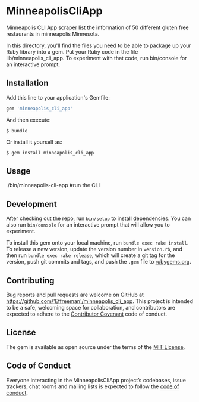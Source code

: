# MinneapolisCliApp

Minneapolis CLI App scraper list the information of 50 different gluten free restaurants in minneapolis Minnesota.

In this directory, you'll find the files you need to be able to package up your Ruby library into a gem. Put your Ruby code in the file lib/minneapolis_cli_app. To experiment with that code, run bin/console for an interactive prompt.

## Installation

Add this line to your application's Gemfile:

```ruby
gem 'minneapolis_cli_app'
```

And then execute:

    $ bundle

Or install it yourself as:

    $ gem install minneapolis_cli_app 

## Usage

./bin/minneapolis-cli-app #run the CLI

## Development

After checking out the repo, run `bin/setup` to install dependencies. You can also run `bin/console` for an interactive prompt that will allow you to experiment.

To install this gem onto your local machine, run `bundle exec rake install`. To release a new version, update the version number in `version.rb`, and then run `bundle exec rake release`, which will create a git tag for the version, push git commits and tags, and push the `.gem` file to [rubygems.org](https://rubygems.org).

## Contributing

Bug reports and pull requests are welcome on GitHub at https://github.com/'Effreeman'/minneapolis_cli_app. This project is intended to be a safe, welcoming space for collaboration, and contributors are expected to adhere to the [Contributor Covenant](http://contributor-covenant.org) code of conduct.

## License

The gem is available as open source under the terms of the [MIT License](https://opensource.org/licenses/MIT).

## Code of Conduct

Everyone interacting in the MinneapolisCliApp project’s codebases, issue trackers, chat rooms and mailing lists is expected to follow the [code of conduct](https://github.com/'Effreeman'/minneapolis_cli_app/blob/master/CODE_OF_CONDUCT.md).
